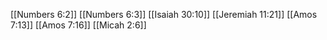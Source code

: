 [[Numbers 6:2]]
[[Numbers 6:3]]
[[Isaiah 30:10]]
[[Jeremiah 11:21]]
[[Amos 7:13]]
[[Amos 7:16]]
[[Micah 2:6]]
